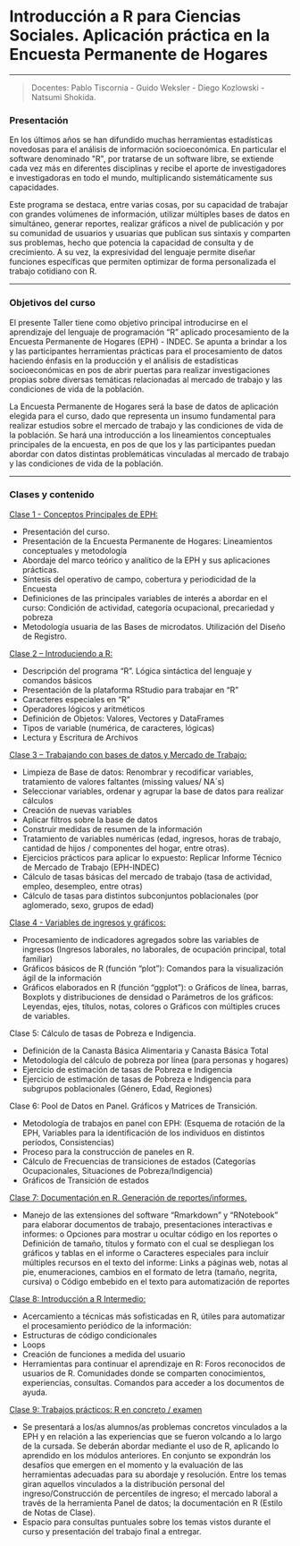 
# Introducción a R para Ciencias Sociales. Aplicación práctica en la Encuesta Permanente de Hogares

***


> Docentes: Pablo Tiscornia - Guido Weksler - Diego Kozlowski - Natsumi Shokida.


### Presentación
En los últimos años se han difundido muchas herramientas estadísticas novedosas para el análisis de información socioeconómica. En particular el software denominado "R", por tratarse de un software libre, se extiende cada vez más en diferentes disciplinas y recibe el aporte de investigadores e investigadoras en todo el mundo, multiplicando sistemáticamente sus capacidades.
  
Este programa se destaca, entre varias cosas, por su capacidad de trabajar con grandes volúmenes de información, utilizar múltiples bases de datos en simultáneo,  generar reportes, realizar gráficos a nivel de publicación y por su comunidad de usuarios y usuarias  que publican sus sintaxis y comparten sus problemas, hecho que potencia la capacidad de consulta y de crecimiento. A su vez, la expresividad del lenguaje permite diseñar funciones específicas que permiten optimizar de forma personalizada el trabajo cotidiano con R. 

*** 
  
### Objetivos del curso
El presente Taller tiene como objetivo principal introducirse en el aprendizaje del lenguaje de programación “R” aplicado procesamiento de la Encuesta Permanente de Hogares (EPH) - INDEC. Se apunta a brindar a los y las participantes herramientas prácticas para el procesamiento de datos haciendo énfasis en la producción y el análisis de estadísticas socioeconómicas en pos de abrir puertas para realizar investigaciones propias sobre diversas temáticas relacionadas al mercado de trabajo y las condiciones de vida de la población.
  
La Encuesta Permanente de Hogares será la base de datos de aplicación elegida para el curso, dado que representa un insumo fundamental para realizar estudios sobre el mercado de trabajo y las condiciones de vida de la población. Se hará una introducción a los lineamientos conceptuales principales de la encuesta, en pos de que los y las participantes puedan abordar con datos distintas problemáticas vinculadas al mercado de trabajo y las condiciones de vida de la población.

*** 

### Clases y contenido


[Clase 1 - Conceptos Principales de EPH:](link)
  
-	Presentación del curso.
-	Presentación de la Encuesta Permanente de Hogares: Lineamientos conceptuales y metodología
-	Abordaje del marco teórico y analítico de la EPH y sus aplicaciones prácticas.
-	Síntesis del operativo de campo, cobertura y periodicidad de la Encuesta
-	Definiciones de las principales variables de interés a abordar en el curso: Condición de actividad, categoría ocupacional, precariedad y pobreza
-	Metodología usuaria de las Bases de microdatos. Utilización del Diseño de Registro.

[Clase 2 – Introduciendo a R:](link)
  
-	Descripción del programa “R”. Lógica sintáctica del lenguaje y comandos básicos
-	Presentación de la plataforma RStudio para trabajar en “R”
-	Caracteres especiales en “R”
-	Operadores lógicos y aritméticos
-	Definición de Objetos: Valores, Vectores y DataFrames
-	Tipos de variable (numérica, de caracteres, lógicas)
-	Lectura y Escritura de Archivos  


[Clase 3 – Trabajando con bases de datos y Mercado de Trabajo:](link)
  
-	Limpieza de Base de datos: Renombrar y recodificar variables, tratamiento de valores faltantes (missing values/ NA´s)
-	Seleccionar variables, ordenar y agrupar la base de datos para realizar cálculos
-	Creación de nuevas variables
-	Aplicar filtros sobre la base de datos
-	Construir medidas de resumen de la información
-	Tratamiento de variables numéricas (edad, ingresos, horas de trabajo, cantidad de hijos / componentes del hogar, entre otras).
-	Ejercicios prácticos para aplicar lo expuesto: Replicar Informe Técnico de Mercado de Trabajo (EPH-INDEC) 
-	Cálculo de tasas básicas del mercado de trabajo (tasa de actividad, empleo, desempleo, entre otras) 
-	Cálculo de tasas para distintos subconjuntos poblacionales (por aglomerado, sexo, grupos de edad)

[Clase 4 - Variables de ingresos y gráficos:](link)
  
-	Procesamiento de indicadores agregados sobre las variables de ingresos (Ingresos laborales, no laborales, de ocupación principal, total familiar) 
-	Gráficos básicos de R (función “plot”): Comandos para la visualización ágil de la información
-	Gráficos elaborados en R (función “ggplot”): 
o	Gráficos de línea, barras, Boxplots y distribuciones de densidad
o	Parámetros de los gráficos: Leyendas, ejes, títulos, notas, colores
o	Gráficos con múltiples cruces de variables.

Clase 5: Cálculo de tasas de Pobreza e Indigencia.
  
-	Definición de la Canasta Básica Alimentaria y Canasta Básica Total
-	Metodología del cálculo de pobreza por línea (para personas y hogares)
-	Ejercicio de estimación de tasas de Pobreza e Indigencia
-	Ejercicio de estimación de tasas de Pobreza e Indigencia para subgrupos poblacionales (Género, Edad, Regiones)

Clase 6: Pool de Datos en Panel. Gráficos y Matrices de Transición.
  
-	Metodología de trabajos en panel con EPH: (Esquema de rotación de la EPH, Variables para la identificación de los individuos en distintos períodos, Consistencias)
-	Proceso para la construcción de paneles en R.
-	Cálculo de Frecuencias de transiciones de estados (Categorías Ocupacionales, Situaciones de Pobreza/Indigencia)
-	Gráficos de Transición de estados

[Clase 7: Documentación en R. Generación de reportes/informes.](link)
  
-	Manejo de las extensiones del software “Rmarkdown” y “RNotebook” para elaborar documentos de trabajo, presentaciones interactivas e informes:
o	Opciones para mostrar u ocultar código en los reportes
o	Definición de tamaño, títulos y formato con el cual se despliegan los gráficos y tablas en el informe
o	Caracteres especiales para incluir múltiples recursos en el texto del informe: Links a páginas web, notas al pie, enumeraciones, cambios en el formato de letra (tamaño, negrita, cursiva)
o	Código embebido en el texto para automatización de reportes

[Clase 8: Introducción a R Intermedio:](link)
  
-	Acercamiento a técnicas más sofisticadas en R, útiles para automatizar el procesamiento periódico de la información:
-	Estructuras de código condicionales
-	Loops
-	Creación de funciones a medida del usuario
-	Herramientas para continuar el aprendizaje en R: Foros reconocidos de usuarios de R. Comunidades donde se comparten conocimientos, experiencias, consultas. Comandos para acceder a los documentos de ayuda.


[Clase 9: Trabajos prácticos: R en concreto / examen](link)
  
  
-	Se presentará a los/as alumnos/as problemas concretos vinculados a la EPH y en relación a las experiencias que se fueron volcando a lo largo de la cursada. Se deberán abordar mediante el uso de R, aplicando lo aprendido en los módulos anteriores. En conjunto se expondrán los desafíos que emergen en el momento y la evaluación de las herramientas adecuadas para su abordaje y resolución. Entre los temas giran aquellos vinculados a la distribución personal del ingreso/Construcción de percentiles de ingreso; el mercado laboral a través de la herramienta Panel de datos; la documentación en R (Estilo de Notas de Clase).
-	Espacio para consultas puntuales sobre los temas vistos durante el curso y presentación del trabajo final a entregar.
